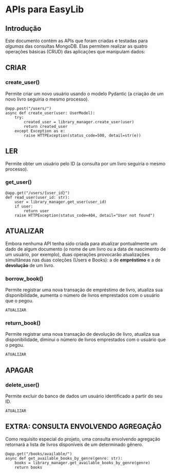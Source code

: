 # APIs para EasyLib

## Introdução

Este documento contém as APIs que foram criadas e testadas para _algumas_ das consultas MongoDB. Elas permitem realizar as quatro operações básicas (CRUD) das aplicações que manipulam dados:


## CRIAR

### create_user()
Permite criar um novo usuário usando o modelo Pydantic (a criação de um novo livro seguiria o mesmo processo).

```
@app.post("/users/")
async def create_user(user: UserModel):
    try:
        created_user = library_manager.create_user(user)
        return created_user
    except Exception as e:
        raise HTTPException(status_code=500, detail=str(e))
```

## LER
Permite obter um usuário pelo ID (a consulta por um livro seguiria o mesmo processo).

### get_user()

```
@app.get("/users/{user_id}")
def read_user(user_id: str):
    user = library_manager.get_user(user_id)
    if user:
        return user
    raise HTTPException(status_code=404, detail="User not found")
```

## ATUALIZAR
Embora nenhuma API tenha sido criada para atualizar pontualmente um dado de algum documento (o nome de um livro ou a data de nascimento de um usuário, por exemplo), duas operações provocarão atualizações simultâneas nas duas coleções (Users e Books): a de **empréstimo** e a de **devolução** de um livro.

### borrow_book()
Permite registrar uma nova transação de empréstimo de livro, atualiza sua disponibilidade, aumenta o número de livros emprestados com o usuário que o pegou.

```
ATUALIZAR
```

### return_book()
Permite registrar uma nova transação de devolução de livro, atualiza sua disponibilidade, diminui o número de livros emprestados com o usuário que o pegou.

```
ATUALIZAR
```

## APAGAR

### delete_user()
Permite excluir do banco de dados um usuário identificado a partir do seu ID.

```
ATUALIZAR
```

## EXTRA: CONSULTA ENVOLVENDO AGREGAÇÃO
Como requisito especial do projeto, uma consulta envolvendo agregação retornará a lista de livros disponíveis de um determinado gênero.

```
@app.get("/books/available/")
async def get_available_books_by_genre(genre: str):
    books = library_manager.get_available_books_by_genre(genre)
    return books
```

